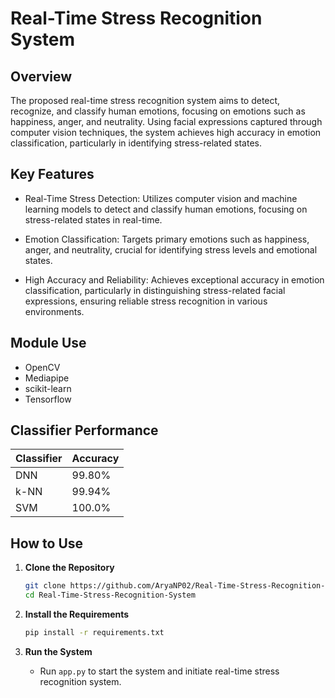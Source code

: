 # Real-Time Stress Recognition System

## Overview
The proposed real-time stress recognition system aims to detect, recognize, and classify human emotions, focusing on emotions such as happiness, anger, and neutrality. Using facial expressions captured through computer vision techniques, the system achieves high accuracy in emotion classification, particularly in identifying stress-related states.


## Key Features

- Real-Time Stress Detection: Utilizes computer vision and machine learning models to detect and classify human emotions, focusing on stress-related states in real-time.
  
- Emotion Classification: Targets primary emotions such as happiness, anger, and neutrality, crucial for identifying stress levels and emotional states.

- High Accuracy and Reliability: Achieves exceptional accuracy in emotion classification, particularly in distinguishing stress-related facial expressions, ensuring reliable stress recognition in various environments.



## Module Use
- OpenCV
- Mediapipe
- scikit-learn
- Tensorflow
  
## Classifier Performance

| Classifier    | Accuracy  |
|---------------|-----------|
| DNN           | 99.80%    |
| k-NN          | 99.94%    |
| SVM           | 100.0%    |

## How to Use
1. **Clone the Repository**
    ```bash
    git clone https://github.com/AryaNP02/Real-Time-Stress-Recognition-System.git
    cd Real-Time-Stress-Recognition-System
    ```

2. **Install the Requirements**
    ```bash
    pip install -r requirements.txt
    ```

3. **Run the System**
   - Run `app.py` to start the system and initiate real-time stress  recognition system.


